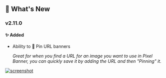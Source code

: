## 🎉 What's New

### v2.11.0
#### ✨ Added
- Ability to 📌 Pin URL banners

  _Great for when you find a URL for an image you want to use in Pixel Banner, you can quickly save it by adding the URL and then "Pinning" it._

[![screenshot](https://raw.githubusercontent.com/jparkerweb/pixel-banner/refs/heads/main/img/releases/pixel-banner-v2.11.0.jpg)](https://raw.githubusercontent.com/jparkerweb/pixel-banner/refs/heads/main/img/releases/pixel-banner-v2.11.0.jpg)